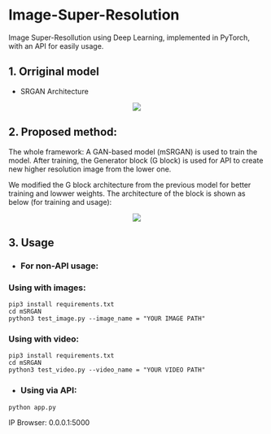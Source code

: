 # Image-Super-Resolution

Image Super-Resollution using Deep Learning, implemented in PyTorch, with an API for easily usage.

## 1. Orriginal model

* SRGAN Architecture

<p align = "center">
  <img src = "https://user-images.githubusercontent.com/51883796/82537161-c4970f80-9b73-11ea-9a95-330f8525f8ba.PNG">
</p>


## 2. Proposed method:

The whole framework: A GAN-based model (mSRGAN) is used to train the model. After training, the Generator block (G block) is used for API to create new higher resolution image from the lower one. 

We modified the G block architecture from the previous model for better training and lowwer weights. The architecture of the block is shown as below (for training and usage): 

<p align = "center">
  <img src = "https://user-images.githubusercontent.com/51883796/130203219-1528644a-2397-405b-a3a6-82844fc01e41.png">
</p>

## 3. Usage

* ### For non-API usage:

### Using with images:

```
pip3 install requirements.txt
cd mSRGAN
python3 test_image.py --image_name = "YOUR IMAGE PATH"
```
### Using with video:

```
pip3 install requirements.txt
cd mSRGAN
python3 test_video.py --video_name = "YOUR VIDEO PATH"
```

* ### Using via API:

```
python app.py 
```
IP Browser: 0.0.0.1:5000
